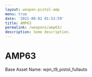 ```yaml
---
layout: weapon-pistol-amp
menu: true
date: '2021-09-02 01:53:59'
title: AMP63
permalink: /weapons/amp63/
description: Some description.
---
```


# AMP63

Base Asset Name: wpn_t9_pistol_fullauto